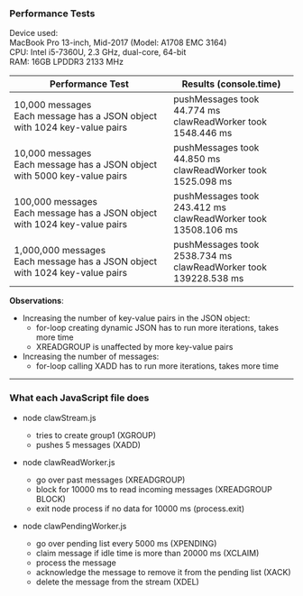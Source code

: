 ### Performance Tests

Device used: <br>
MacBook Pro 13-inch, Mid-2017 (Model: A1708 EMC 3164) <br>
CPU: Intel i5-7360U, 2.3 GHz, dual-core, 64-bit <br>
RAM: 16GB LPDDR3 2133 MHz <br>

| Performance Test | Results (console.time) |
| ---------------- | ---------------------- |
| 10,000 messages <br> Each message has a JSON object with 1024 key-value pairs | pushMessages took 44.774 ms <br> clawReadWorker took 1548.446 ms
| 10,000 messages <br> Each message has a JSON object with 5000 key-value pairs | pushMessages took 44.850 ms <br> clawReadWorker took 1525.098 ms
| 100,000 messages <br> Each message has a JSON object with 1024 key-value pairs | pushMessages took 243.412 ms <br> clawReadWorker took 13508.106 ms
| 1,000,000 messages <br> Each message has a JSON object with 1024 key-value pairs | pushMessages took 2538.734 ms <br> clawReadWorker took 139228.538 ms

**Observations**: <br>
- Increasing the number of key-value pairs in the JSON object: <br>
    - for-loop creating dynamic JSON has to run more iterations, takes more time
    - XREADGROUP is unaffected by more key-value pairs
- Increasing the number of messages: <br>
    - for-loop calling XADD has to run more iterations, takes more time

<hr>

### What each JavaScript file does

* node clawStream.js
    * tries to create group1 (XGROUP)
    * pushes 5 messages (XADD)

* node clawReadWorker.js
    * go over past messages (XREADGROUP)
    * block for 10000 ms to read incoming messages (XREADGROUP BLOCK)
    * exit node process if no data for 10000 ms (process.exit)

* node clawPendingWorker.js
    * go over pending list every 5000 ms (XPENDING)
    * claim message if idle time is more than 20000 ms (XCLAIM)
    * process the message
    * acknowledge the message to remove it from the pending list (XACK)
    * delete the message from the stream (XDEL)